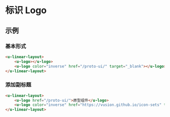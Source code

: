 # 标识 Logo

## 示例
### 基本形式

``` html
<u-linear-layout>
    <u-logo></u-logo>
    <u-logo color="inverse" href="/proto-ui/" target="_blank"></u-logo>
</u-linear-layout>
```

### 添加副标题

``` html
<u-linear-layout>
    <u-logo href="/proto-ui/">原型组件</u-logo>
    <u-logo color="inverse" href="https://vusion.github.io/icon-sets" target="_blank">图标库</u-logo>
</u-linear-layout>
```
